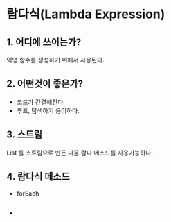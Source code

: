# 람다식(Lambda Expression)

## 1. 어디에 쓰이는가?
익명 함수를 생성하기 위해서 사용된다.

## 2. 어떤것이 좋은가?
* 코드가 간결해진다.
* 루프, 탐색하기 용이하다.

## 3. 스트림
List 를 스트림으로 만든 다음 람다 메소드를 사용가능하다.
## 4. 람다식 메소드
* forEach
``` Java

```
* 
